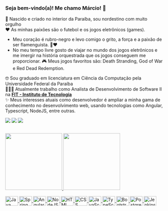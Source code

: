 ### Seja bem-vindo(a)! Me chamo Márcio! 👋

🌵 Nascido e criado no interior da Paraíba, sou nordestino com muito orgulho <br>
❤️ As minhas paixões são o futebol e os jogos eletrônicos (games). 
- Meu coração é rubro-negro e levo comigo o grito, a força e a paixão de ser flamenguista. 🖤❤️
- No meu tempo livre gosto de viajar no mundo dos jogos eletrônicos e me imergir na história orquestrada que os jogos conseguem me proporcionar. 🎮 Meus jogos favoritos são: Death Stranding, God of War e Red Dead Redemption.
  
🤓 Sou graduado em licenciatura em Ciência da Computação pela Universidade Federal da Paraíba <br>
👨🏻‍💻 Atualmente trabalho como Analista de Desenvolvimento de Software II na <b><a href="https://www.fit-tecnologia.org.br" target="_blank">FIT - Instituto de Tecnologia</a></b> <br>
✨ Meus interesses atuais como desenvolvedor é ampliar a minha gama de conhecimento no desenvolvimento web, usando tecnologias como Angular, Typescript, NodeJS, entre outras.

<div> 
  <a href="https://instagram.com/marciocosta_" target="_blank"><img src="https://img.shields.io/badge/-Instagram-%23E4405F?style=for-the-badge&logo=instagram&logoColor=white"></a>
  <a href = "mailto:mncosta99@gmail.com"><img src="https://img.shields.io/badge/-Gmail-%23333?style=for-the-badge&logo=gmail&logoColor=white"></a>
  <a href="https://www.linkedin.com/in/marciocosta99/" target="_blank"><img src="https://img.shields.io/badge/-LinkedIn-%230077B5?style=for-the-badge&logo=linkedin&logoColor=white"></a> 
</div>

##

<div width="100%">
  <a href="https://github.com/marcitudev">
    <img height="180em" src="https://github-readme-stats.vercel.app/api?username=marcitudev&show_icons=true&theme=dracula&include_all_commits=true&count_private=true">
    <img height="180em" src="https://github-readme-stats.vercel.app/api/top-langs/?username=marcitudev&layout=compact&langs_count=7&theme=dracula"/>
</div>
  
 <div style="display: inline_block"><br>
   <img align="center" alt="Java" height="30" width="40" src="https://cdn.jsdelivr.net/gh/devicons/devicon/icons/java/java-original.svg">
   <img align="center" alt="Spring Boot" height="30" width="40" src="https://cdn.jsdelivr.net/gh/devicons/devicon/icons/spring/spring-original.svg">
   <img align="center" alt="Angular" height="30" width="40" src="https://cdn.jsdelivr.net/gh/devicons/devicon/icons/angularjs/angularjs-original.svg">
   <img align="center" alt="NodeJS" height="30" width="40" src="https://cdn.jsdelivr.net/gh/devicons/devicon/icons/nodejs/nodejs-original.svg" />
   <img align="center" alt="HTML" height="30" width="40" src="https://cdn.jsdelivr.net/gh/devicons/devicon/icons/html5/html5-original.svg">
   <img align="center" alt="CSS" height="30" width="40" src="https://cdn.jsdelivr.net/gh/devicons/devicon/icons/css3/css3-original.svg">
   <img align="center" alt="JavaScript" height="30" width="40" src="https://cdn.jsdelivr.net/gh/devicons/devicon/icons/javascript/javascript-original.svg">
   <img align="center" alt="TypeScript" height="30" width="40" src="https://cdn.jsdelivr.net/gh/devicons/devicon/icons/typescript/typescript-original.svg">
   <img align="center" alt="Bootstrap" height="30" width="40"  src="https://cdn.jsdelivr.net/gh/devicons/devicon/icons/bootstrap/bootstrap-original.svg" />
   <img align="center" alt="PostgreSQL" height="30" width="40" src="https://cdn.jsdelivr.net/gh/devicons/devicon/icons/postgresql/postgresql-original.svg" />
   <img align="center" alt="Jenkins" height="30" width="40" src="https://cdn.jsdelivr.net/gh/devicons/devicon/icons/jenkins/jenkins-original.svg" />    
</div>
  
  ##
  
  

